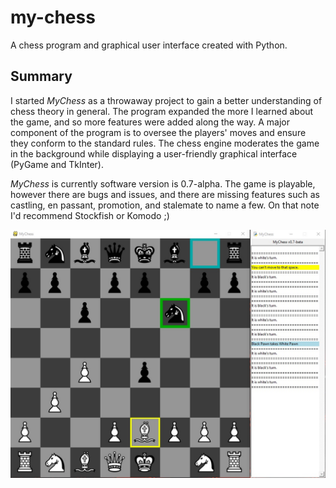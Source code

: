 # my-chess
A chess program and graphical user interface created with Python.

## Summary
I started *MyChess* as a throwaway project to gain a better understanding of chess theory in general. 
The program expanded the more I learned about the game, and so more features were added along the way.
A major component of the program is to oversee the players' moves and ensure they conform to the standard rules. The chess engine moderates
the game in the background while displaying a user-friendly graphical interface (PyGame and TkInter).


*MyChess* is currently software version is 0.7-alpha. The game is playable, however there are bugs and issues, and there are
missing features such as castling, en passant, promotion, and stalemate to name a few. On that note I'd recommend Stockfish or Komodo ;)

![Image](https://github.com/evandevizio/my-chess/blob/master/images/mychess.jpg)
